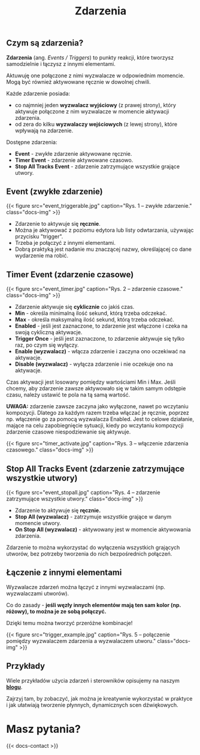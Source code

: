 ﻿---
title: "Zdarzenia"
description: "Przekonaj się w jaki sposób zdarzenia pozwalają tworzyć elastyczne przejścia i automatyzacje."
weight: 38
---
## Czym są zdarzenia?

**Zdarzenia** (ang. *Events / Triggers*) to punkty reakcji, które tworzysz samodzielnie i łączysz z innymi elementami.

Aktuwuję one połączone z nimi wyzwalacze w odpowiednim momencie. Mogą być również aktywowane ręcznie w dowolnej chwili.

Każde zdarzenie posiada:
- co najmniej jeden **wyzwalacz wyjściowy** (z prawej strony), który aktywuje połączone z nim wyzwalacze w momencie aktywacji zdarzenia.
- od zera do kilku **wyzwalaczy wejściowych** (z lewej strony), które wpływają na zdarzenie.

Dostępne zdarzenia:
- **Event** - zwykłe zdarzenie aktywowane ręcznie.
- **Timer Event** - zdarzenie aktywowane czasowo.
- **Stop All Tracks Event** - zdarzenie zatrzymujące wszystkie grające utwory.

## Event (zwykłe zdarzenie)

{{< figure src="event_triggerable.jpg" caption="Rys. 1 – zwykłe zdarzenie." class="docs-img" >}}

- Zdarzenie to aktywuje się **ręcznie**. 
- Można je aktywować z poziomu edytora lub listy odwtarzania, używając przycisku "trigger".
- Trzeba je połączyć z innymi elementami.
- Dobrą praktyką jest nadanie mu znaczącej nazwy, określającej co dane wydarzenie ma robić.

## Timer Event (zdarzenie czasowe)

{{< figure src="event_timer.jpg" caption="Rys. 2 – zdarzenie czasowe." class="docs-img" >}}

- Zdarzenie aktywuje się **cyklicznie** co jakiś czas.
- **Min** - określa minimalną ilość sekund, którą trzeba odczekać.
- **Max** - określa maksymalną ilość sekund, którą trzeba odczekać.
- **Enabled** - jeśli jest zaznaczone, to zdarzenie jest włączone i czeka na swoją cykliczną aktywacje.
- **Trigger Once** - jeśli jest zaznaczone, to zdarzenie aktywuje się tylko raz, po czym się wyłączy.
- **Enable (wyzwalacz)** - włącza zdarzenie i zaczyna ono oczekiwać na aktywacje.
- **Disable (wyzwalacz)** - wyłącza zdarzenie i nie oczekuje ono na aktywacje.

Czas aktywacji jest losowany pomiędzy wartościami Min i Max. Jeśli chcemy, aby zdarzenie zawsze aktywowało się w takim samym odstępie czasu, należy ustawić te pola na tą samą wartość.

**UWAGA:** zdarzenie zawsze zaczyna jako wyłączone, nawet po wczytaniu kompozycji. Dlatego za każdym razem trzeba włączać je ręcznie, poprzez np. włączenie go za pomocą wyzwalacza Enabled. Jest to celowe działanie, mające na celu zapobiegnięcie sytuacji, kiedy po wczytaniu kompozycji zdarzenie czasowe niespodziewanie się aktywuje.

{{< figure src="timer_activate.jpg" caption="Rys. 3 – włączenie zdarzenia czasowego." class="docs-img" >}}

## Stop All Tracks Event (zdarzenie zatrzymujące wszystkie utwory)

{{< figure src="event_stopall.jpg" caption="Rys. 4 – zdarzenie zatrzymujące wszystkie utwory." class="docs-img" >}}

- Zdarzenie to aktywuje się **ręcznie.**
- **Stop All (wyzwalacz)** - zatrzymuje wszystkie grające w danym momencie utwory.
- **On Stop All (wyzwalacz)** - aktywowany jest w momencie aktywowania zdarzenia.

Zdarzenie to można wykorzystać do wyłączenia wszystkich grających utworów, bez potrzeby tworzenia do nich bezpośrednich połączeń.

## Łączenie z innymi elementami

Wyzwalacze zdarzeń można łączyć z innymi wyzwalaczami (np. wyzwalaczami utworów). 

Co do zasady - **jeśli węzły innych elementów mają ten sam kolor (np. różowy), to można je ze sobą połączyć.**

Dzięki temu można tworzyć przeróżne kombinacje!

{{< figure src="trigger_example.jpg" caption="Rys. 5 – połączenie pomiędzy wyzwalaczem zdarzenia a wyzwalaczem utworu." class="docs-img" >}}

## Przykłady

Wiele przykładów użycia zdarzeń i sterowników opisujemy na naszym **[blogu](blog/)**. 

Zajrzyj tam, by zobaczyć, jak można je kreatywnie wykorzystać w praktyce i jak ułatwiają tworzenie płynnych, dynamicznych scen dźwiękowych.

# Masz pytania?

{{< docs-contact >}}
